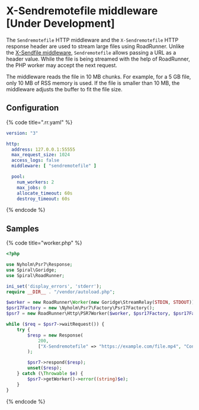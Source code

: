 # X-Sendremotefile middleware [Under Development]

The `Sendremotefile` HTTP middleware and the `X-Sendremotefile` HTTP response header are used to stream large files using RoadRunner.
Unlike the [X-Sendfile middleware](./../http/sendfile.md), `Sendremotefile` allows passing a URL as a header value.
While the file is being streamed with the help of RoadRunner, the PHP worker may accept the next request.

The middleware reads the file in 10 MB chunks. For example, for a 5 GB file, only 10 MB of RSS memory is used. If the file
is smaller than 10 MB, the middleware adjusts the buffer to fit the file size.

## Configuration

{% code title=".rr.yaml" %}

```yaml
version: "3"

http:
  address: 127.0.0.1:55555
  max_request_size: 1024
  access_logs: false
  middleware: [ "sendremotefile" ]

  pool:
    num_workers: 2
    max_jobs: 0
    allocate_timeout: 60s
    destroy_timeout: 60s
```

{% endcode %}

## Samples

{% code title="worker.php" %}

```php
<?php

use Nyholm\Psr7\Response;
use Spiral\Goridge;
use Spiral\RoadRunner;

ini_set('display_errors', 'stderr');
require __DIR__ . "/vendor/autoload.php";

$worker = new RoadRunner\Worker(new Goridge\StreamRelay(STDIN, STDOUT));
$psr17Factory = new \Nyholm\Psr7\Factory\Psr17Factory();
$psr7 = new RoadRunner\Http\PSR7Worker($worker, $psr17Factory, $psr17Factory, $psr17Factory);

while ($req = $psr7->waitRequest()) {
    try {
        $resp = new Response(
            200,
            ["X-Sendremotefile" => "https://example.com/file.mp4", "Content-Disposition" => "attachment; filename=file.mp4"]
        );

        $psr7->respond($resp);
        unset($resp);
    } catch (\Throwable $e) {
        $psr7->getWorker()->error((string)$e);
    }
}
```

{% endcode %}
